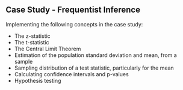 ## Case Study - Frequentist Inference

Implementing the following concepts in the case study:
- The z-statistic
- The t-statistic
- The Central Limit Theorem
- Estimation of the population standard deviation and mean, from a sample
- Sampling distribution of a test statistic, particularly for the mean
- Calculating confidence intervals and p-values
- Hypothesis testing